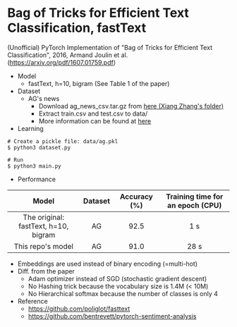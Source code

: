 # Bag of Tricks for Efficient Text Classification, fastText
(Unofficial) PyTorch Implementation of "Bag of Tricks for Efficient Text Classification", 2016, Armand Joulin et al. (https://arxiv.org/pdf/1607.01759.pdf)

* Model
    * fastText, h=10, bigram (See Table 1 of the paper)
* Dataset
    * AG's news
        * Download ag_news_csv.tar.gz from [here (Xiang Zhang's folder)](https://drive.google.com/drive/u/0/folders/0Bz8a_Dbh9Qhbfll6bVpmNUtUcFdjYmF2SEpmZUZUcVNiMUw1TWN6RDV3a0JHT3kxLVhVR2M)
        * Extract train.csv and test.csv to data/
        * More information can be found at [here](http://www.di.unipi.it/~gulli/AG_corpus_of_news_articles.html)        
* Learning
```
# Create a pickle file: data/ag.pkl
$ python3 dataset.py

# Run
$ python3 main.py
```
    
* Performance

| Model                                | Dataset | Accuracy (%) | Training time for an epoch (CPU) |
|:------------------------------------:|:-------:|:------------:|:--------------------------------:|
| The original: fastText, h=10, bigram | AG      | 92.5         | 1 s                              |
| This repo's model                    | AG      | 91.0         | 28 s                             |


* Embeddings are used instead of binary encoding (=multi-hot)
* Diff. from the paper
    * Adam optimizer instead of SGD (stochastic gradient descent)
    * No Hashing trick because the vocabulary size is 1.4M (\< 10M)
    * No Hierarchical softmax because the number of classes is only 4
* Reference
    * https://github.com/poliglot/fasttext
    * https://github.com/bentrevett/pytorch-sentiment-analysis
    